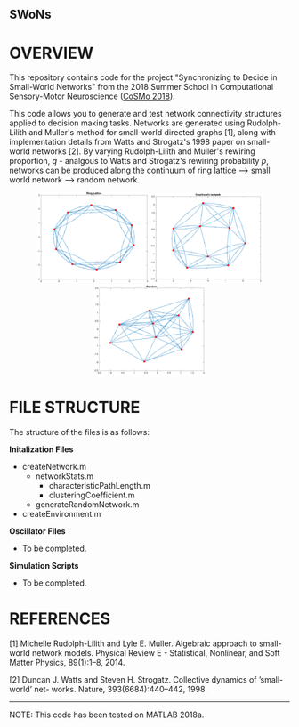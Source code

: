 ## SWoNs

# OVERVIEW
This repository contains code for the project "Synchronizing to Decide
in Small-World Networks" from the 2018 Summer School in Computational Sensory-Motor Neuroscience ([CoSMo 2018](http://www.compneurosci.com/CoSMo/)).

This code allows you to generate and test network connectivity structures applied to decision making tasks. Networks are generated using Rudolph-Lilith and Muller's method for small-world directed graphs [1], along with implementation details from Watts and Strogatz's 1998 paper on small-world networks [2]. By varying Rudolph-Lilith and Muller's rewiring proportion, *q* - analgous to Watts and Strogatz's rewiring probability *p*, networks can be produced along the continuum of ring lattice --> small world network --> random network.

<center>
<img src="./doc/ringLattice.png" alt="A ring lattice network. N = 10, k = 2, q = 0.05." width="200px"/> <img src="./doc/swon.png" alt="A small-world network. N = 10, k = 2, q = 0.05." width="200px"/> <img src="./doc/random.png" alt="A random network. N = 10, k = 2, q = 0.05." width="200px"/>
</center>

# FILE STRUCTURE
The structure of the files is as follows:

**Initalization Files**
- createNetwork.m
	- networkStats.m
		- characteristicPathLength.m
		- clusteringCoefficient.m
	- generateRandomNetwork.m
- createEnvironment.m

**Oscillator Files**
- To be completed.

**Simulation Scripts**
- To be completed.


# REFERENCES
[1] Michelle Rudolph-Lilith and Lyle E. Muller. Algebraic approach to small-world
network models. Physical Review E - Statistical, Nonlinear, and Soft Matter Physics,
89(1):1–8, 2014.

[2] Duncan J. Watts and Steven H. Strogatz. Collective dynamics of ’small-world’ net-
works. Nature, 393(6684):440–442, 1998.
___
NOTE: This code has been tested on MATLAB 2018a.
